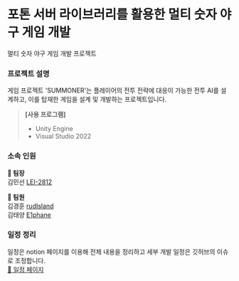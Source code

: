 # 포톤 서버 라이브러리를 활용한 멀티 숫자 야구 게임 개발
멀티 숫자 야구 게임 개발 프로젝트

### 프로젝트 설명
게임 프로젝트 'SUMMONER'는 플레이어의 전투 전략에 대응이 가능한 전투 AI를 설계하고, 이를 탑재한 게임을 설계 및 개발하는 프로젝트입니다.<br/>
> **[사용 프로그램]**<br/>
  > - Unity Engine
> - Visual Studio 2022

### 소속 인원
**📢 팀장**<br/>
김민선 [LEI-2812]
<br/>

**📇 팀원**<br/>
김경훈 [rudIsland]
<br/>
김태양 [E1phane]


### 일정 정리
일정은 notion 페이지를 이용해 전체 내용을 정리하고 세부 개발 일정은 깃허브의 이슈로 조정합니다.<br/>
[📅 일정 페이지]


[LEI-2812]:https://github.com/LEI-2812
[rudIsland]:https://github.com/rudIsland
[E1phane]:https://github.com/E1phane

[📅 일정 페이지]:https://lei2812.notion.site/dbd8b6d357e040a8a4b263a3a2352243?v=a0360b83941b46b5a3f22c8a656c2d82&pvs=4
[📇 개발 과정 정리]:https://github.com/users/LEI-2812/projects/6
